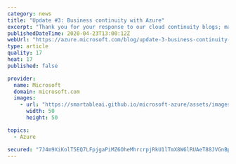 ```yaml
---
category: news
title: "Update #3: Business continuity with Azure"
excerpt: "Thank you for your response to our cloud continuity blogs; many of you have told us that this information is helpful. We’re committed to providing further posts when we have additional information.\r\n\r\nHere at Microsoft, as most of our company starts the seventh week in changed professional and personal"
publishedDateTime: 2020-04-23T13:00:12Z
webUrl: "https://azure.microsoft.com/blog/update-3-business-continuity-azure/"
type: article
quality: 17
heat: 17
published: false

provider:
  name: Microsoft
  domain: microsoft.com
  images:
    - url: "https://smartableai.github.io/microsoft-azure/assets/images/organizations/microsoft.com-50x50.jpg"
      width: 50
      height: 50

topics:
  - Azure

secured: "7J4m9XiKolT5EQ7LFpjgaPiMZ6OheMhrcrpjRkU1lTmX8W6lRUAeT88JVGnBpIDo1bT4azLjKu2Y6GuwfoiF9u9nWMnfWpwG0PVZSuykh9wyPGqH0JkSmo1AeGmySH144l5I8OI/TJiCu6k132OH456dJ8Wb5L6lvdHRoTXZcqll4geyuYMI/Cf+nTyVk5qT/8kJRMzlIs8fRDt7Zx36YNfJvhMnQW6K1I0ZOL0aI40yxUvdsXc2vYOrCqdulhE+KiGUKUOcjMTE5+ntqbWGcxreyUR3IKXObxON0ycWsZ+JmmWNPACL+DgTj3wVsUKBODmfmRB3W/XHExibqBYxGQ==;f/rDqjL0YGvfceKHZL6wxw=="
---
```


